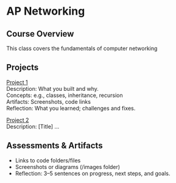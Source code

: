 # AP Networking

## Course Overview
This class covers the fundamentals of computer networking

## Projects

[Project 1](project%201.md)  
Description: What you built and why.  
Concepts: e.g., classes, inheritance, recursion  
Artifacts: Screenshots, code links  
Reflection: What you learned; challenges and fixes.  

[Project 2](project2.md)  
Description: [Title]
...

## Assessments & Artifacts
- Links to code folders/files  
- Screenshots or diagrams (/images folder)  
- Reflection: 3–5 sentences on progress, next steps, and goals.  

